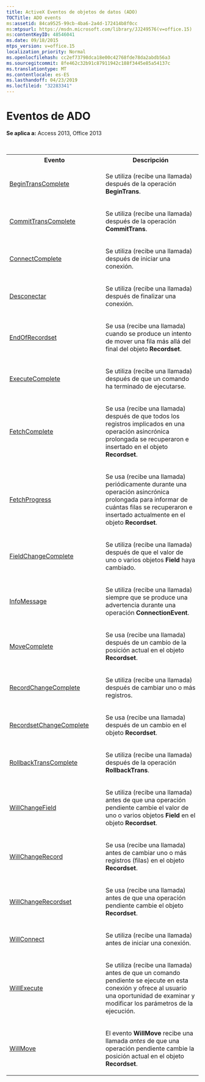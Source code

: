 ```yaml
---
title: ActiveX Eventos de objetos de datos (ADO)
TOCTitle: ADO events
ms:assetid: 84ca9525-99cb-4ba6-2a4d-172414b8f0cc
ms:mtpsurl: https://msdn.microsoft.com/library/JJ249576(v=office.15)
ms:contentKeyID: 48546041
ms.date: 09/18/2015
mtps_version: v=office.15
localization_priority: Normal
ms.openlocfilehash: cc2ef73798dca18e00c42768fde78da2abdb56a3
ms.sourcegitcommit: 8fe462c32b91c87911942c188f3445e85a54137c
ms.translationtype: MT
ms.contentlocale: es-ES
ms.lasthandoff: 04/23/2019
ms.locfileid: "32283341"
---
```

# <a name="ado-events"></a>Eventos de ADO

**Se aplica a:** Access 2013, Office 2013

<br/>

<table>
<colgroup>
<col style="width: 50%" />
<col style="width: 50%" />
</colgroup>
<tbody>
<tr class="even">
<th>Evento</th>
<th>Descripción</th>
</tr>
<tr class="odd">
<td><p><a href="begintranscomplete-committranscomplete-and-rollbacktranscomplete-events-ado.md">BeginTransComplete</a></p></td>
<td><p>Se utiliza (recibe una llamada) después de la operación <strong>BeginTrans</strong>.</p></td>
</tr>
<tr class="even">
<td><p><a href="begintranscomplete-committranscomplete-and-rollbacktranscomplete-events-ado.md">CommitTransComplete</a></p></td>
<td><p>Se utiliza (recibe una llamada) después de la operación <strong>CommitTrans</strong>.</p></td>
</tr>
<tr class="odd">
<td><p><a href="connectcomplete-and-disconnect-events-ado.md">ConnectComplete</a></p></td>
<td><p>Se utiliza (recibe una llamada) después de iniciar una conexión.</p></td>
</tr>
<tr class="even">
<td><p><a href="connectcomplete-and-disconnect-events-ado.md">Desconectar</a></p></td>
<td><p>Se utiliza (recibe una llamada) después de finalizar una conexión.</p></td>
</tr>
<tr class="odd">
<td><p><a href="endofrecordset-event-ado.md">EndOfRecordset</a></p></td>
<td><p>Se usa (recibe una llamada) cuando se produce un intento de mover una fila más allá del final del objeto <strong>Recordset</strong>.</p></td>
</tr>
<tr class="even">
<td><p><a href="executecomplete-event-ado.md">ExecuteComplete</a></p></td>
<td><p>Se utiliza (recibe una llamada) después de que un comando ha terminado de ejecutarse.</p></td>
</tr>
<tr class="odd">
<td><p><a href="fetchcomplete-event-ado.md">FetchComplete</a></p></td>
<td><p>Se usa (recibe una llamada) después de que todos los registros implicados en una operación asincrónica prolongada se recuperaron e insertado en el objeto <strong>Recordset</strong>.</p></td>
</tr>
<tr class="even">
<td><p><a href="fetchprogress-event-ado.md">FetchProgress</a></p></td>
<td><p>Se usa (recibe una llamada) periódicamente durante una operación asincrónica prolongada para informar de cuántas filas se recuperaron e insertado actualmente en el objeto <strong>Recordset</strong>.</p></td>
</tr>
<tr class="odd">
<td><p><a href="willchangefield-and-fieldchangecomplete-events-ado.md">FieldChangeComplete</a></p></td>
<td><p>Se utiliza (recibe una llamada) después de que el valor de uno o varios objetos <strong>Field</strong> haya cambiado.</p></td>
</tr>
<tr class="even">
<td><p><a href="infomessage-event-ado.md">InfoMessage</a></p></td>
<td><p>Se utiliza (recibe una llamada) siempre que se produce una advertencia durante una operación <strong>ConnectionEvent</strong>.</p></td>
</tr>
<tr class="odd">
<td><p><a href="willmove-and-movecomplete-events-ado.md">MoveComplete</a></p></td>
<td><p>Se usa (recibe una llamada) después de un cambio de la posición actual en el objeto <strong>Recordset</strong>.</p></td>
</tr>
<tr class="even">
<td><p><a href="willchangerecord-and-recordchangecomplete-events-ado.md">RecordChangeComplete</a></p></td>
<td><p>Se utiliza (recibe una llamada) después de cambiar uno o más registros.</p></td>
</tr>
<tr class="odd">
<td><p><a href="willchangerecordset-and-recordsetchangecomplete-events-ado.md">RecordsetChangeComplete</a></p></td>
<td><p>Se usa (recibe una llamada) después de un cambio en el objeto <strong>Recordset</strong>.</p></td>
</tr>
<tr class="even">
<td><p><a href="begintranscomplete-committranscomplete-and-rollbacktranscomplete-events-ado.md">RollbackTransComplete</a></p></td>
<td><p>Se utiliza (recibe una llamada) después de la operación <strong>RollbackTrans</strong>.</p></td>
</tr>
<tr class="odd">
<td><p><a href="willchangefield-and-fieldchangecomplete-events-ado.md">WillChangeField</a></p></td>
<td><p>Se utiliza (recibe una llamada) antes de que una operación pendiente cambie el valor de uno o varios objetos <strong>Field</strong> en el objeto <strong>Recordset</strong>.</p></td>
</tr>
<tr class="even">
<td><p><a href="willchangerecord-and-recordchangecomplete-events-ado.md">WillChangeRecord</a></p></td>
<td><p>Se usa (recibe una llamada) antes de cambiar uno o más registros (filas) en el objeto <strong>Recordset</strong>.</p></td>
</tr>
<tr class="odd">
<td><p><a href="willchangerecordset-and-recordsetchangecomplete-events-ado.md">WillChangeRecordset</a></p></td>
<td><p>Se usa (recibe una llamada) antes de que una operación pendiente cambie el objeto <strong>Recordset</strong>.</p></td>
</tr>
<tr class="even">
<td><p><a href="willconnect-event-ado.md">WillConnect</a></p></td>
<td><p>Se utiliza (recibe una llamada) antes de iniciar una conexión.</p></td>
</tr>
<tr class="odd">
<td><p><a href="willexecute-event-ado.md">WillExecute</a></p></td>
<td><p>Se utiliza (recibe una llamada) antes de que un comando pendiente se ejecute en esta conexión y ofrece al usuario una oportunidad de examinar y modificar los parámetros de la ejecución.</p></td>
</tr>
<tr class="even">
<td><p><a href="willmove-and-movecomplete-events-ado.md">WillMove</a></p></td>
<td><p>El evento <strong>WillMove</strong> recibe una llamada <em>antes</em> de que una operación pendiente cambie la posición actual en el objeto <strong>Recordset</strong>.</p></td>
</tr>
</tbody>
</table>

<br/>
